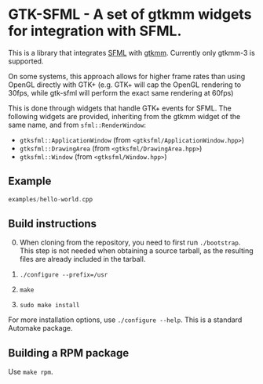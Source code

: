 # GTK-SFML - A set of gtkmm widgets for integration with SFML.

This is a library that integrates [SFML](https://www.sfml-dev.org/) with
[gtkmm](https://gtkmm.org). Currently only gtkmm-3 is supported.

On some systems, this approach allows for higher frame rates than using OpenGL directly
with GTK+ (e.g. GTK+ will cap the OpenGL rendering to 30fps, while gtk-sfml will perform
the exact same rendering at 60fps)

This is done through widgets that handle GTK+ events for SFML. The following widgets are
provided, inheriting from the gtkmm widget of the same name, and from
`sfml::RenderWindow`:

- `gtksfml::ApplicationWindow` (from `<gtksfml/ApplicationWindow.hpp>`)
- `gtksfml::DrawingArea` (from `<gtksfml/DrawingArea.hpp>`)
- `gtksfml::Window` (from `<gtksfml/Window.hpp>`)


## Example

```cpp
examples/hello-world.cpp
```

## Build instructions

0. When cloning from the repository, you need to first run `./bootstrap`. This step is not
   needed when obtaining a source tarball, as the resulting files are already included in
   the tarball.

1. `./configure --prefix=/usr`

2. `make`

3. `sudo make install`

For more installation options, use `./configure --help`. This is a standard Automake
package.


## Building a RPM package

Use `make rpm`.


